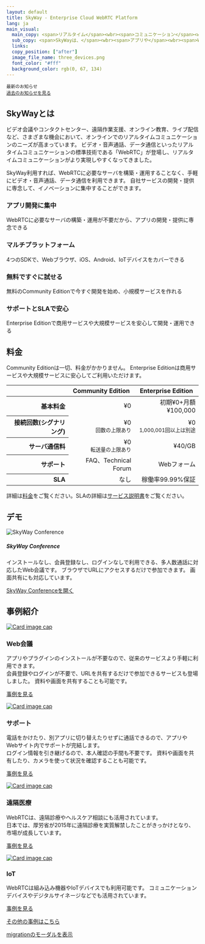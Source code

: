 ```yaml
---
layout: default
title: SkyWay - Enterprise Cloud WebRTC Platform
lang: ja
main_visual:
  main_copy: <span>リアルタイム</span><wbr><span>コミュニケーション</span><wbr><span>で</span><wbr><span>イノベーション</span><wbr><span>に</span><wbr><span>挑戦</span><wbr><span>しよう</span>
  sub_copy: <span>SkyWayは、</span><wbr><span>アプリや</span><wbr><span>Webサイト、</span><wbr><span>IoTデバイスに</span><wbr><span>ビデオ通話を</span><wbr><span>追加できる</span><wbr><span>開発者のための</span><wbr><span>プラットフォームです</span>
  links: 
  copy_position: ["after"]
  image_file_name: three_devices.png
  font_color: "#fff"
  background_color: rgb(0, 67, 134)
---
```


<div class="card">
  <div class="card-body d-md-flex w-100 justify-content-between">
    <div class="card-title-wrapper">
      <small>最新のお知らせ</small>
    </div>
    <div class="card-text-wrapper">
      <a href="#" target="_blank" id="announcementLink" class="card-text"></a>
    </div>
    <div class="card-link-wrapper">
      <small class="text-muted"><a href="https://support.skyway.io/hc/ja/sections/207255008">過去のお知らせを見る</a></small>
    </div>
  </div>
</div>

## SkyWayとは

ビデオ会議やコンタクトセンター、遠隔作業支援、オンライン教育、ライブ配信など、さまざまな機会において、オンラインでのリアルタイムコミュニケーションのニーズが高まっています。
ビデオ・音声通話、データ通信といったリアルタイムコミュニケーションの標準技術である「WebRTC」が登場し、リアルタイムコミュニケーションがより実現しやすくなってきました。

SkyWay利用すれば、WebRTCに必要なサーバを構築・運用することなく、手軽にビデオ・音声通話、データ通信を利用できます。
自社サービスの開発・提供に専念して、イノベーションに集中することができます。



<div id="about-div" class="row card-row">
  <div class="col-6 col-sm-6 col-lg-3">
    <div class="card">
      <div class="card-body">
        <div class="text-center"><i class="fa fa-code fa-5x " aria-hidden="true"></i></div>
        <h3 class="card-title"><span>アプリ開発</span><wbr><span>に</span><wbr><span>集中</span></h3>
        <p class="card-text">WebRTCに必要なサーバの構築・運用が不要だから、アプリの開発・提供に専念できる</p>
      </div>
    </div>
  </div>
  <div class="col-6 col-sm-6 col-lg-3">
    <div class="card">
      <div class="card-body">
        <div class="text-center"><i class="fa fa-mobile fa-5x" aria-hidden="true"></i></div>
        <h3 class="card-title"><span>マルチ</span><wbr><span>プラット</span><wbr><span>フォーム</span></h3>
        <p class="card-text">4つのSDKで、Webブラウザ、iOS、Android、IoTデバイスをカバーできる</p>
      </div>
    </div>
  </div>
  <div class="col-6 col-sm-6 col-lg-3">
    <div class="card">
      <div class="card-body">
        <div class="text-center"><i class="fa fa-users fa-5x" aria-hidden="true"></i></div>
        <h3 class="card-title"><span>無料で</span><wbr><span>すぐに</span><wbr><span>試せる</span></h3>
        <p class="card-text">無料のCommunity Editionで今すぐ開発を始め、小規模サービスを作れる</p>
      </div>
    </div>
  </div>
  <div class="col-6 col-sm-6 col-lg-3">
    <div class="card">
      <div class="card-body">
        <div class="text-center"><i class="fa fa-comments-o fa-5x" aria-hidden="true"></i></div>
        <h3 class="card-title"><span>サポート</span><wbr><span>と</span><wbr><span>SLA</span><wbr><span>で</span><wbr><span>安心</span></h3>
        <p class="card-text">Enterprise Editionで商用サービスや大規模サービスを安心して開発・運用できる</p>
      </div>
    </div>
  </div>
</div>

## 料金

Community Editionは一切、料金がかかりません。
Enterprise Editionは商用サービスや大規模サービスに安心してご利用いただけます。

<table class="table table-sm">
  <thead>
    <tr>
      <th></th>
      <th class="text-right">Community Edition</th>
      <th class="text-right">Enterprise Edition</th>
    </tr>
  </thead>
  <tbody align="right">
    <tr>
      <th scope="row">基本料金</th>
      <td>¥0</td>
      <td>初期¥0+月額¥100,000</td>
    </tr>
    <tr>
      <th scope="row">接続回数(シグナリング)</th>
      <td>¥0<br>
        <small class="text-muted">回数の上限あり</small></td>
      <td>¥0<br>
        <small class="text-muted">1,000,001回以上は別途</small></td>
    </tr>
    <tr>
      <th scope="row">サーバ通信料</th>
      <td>¥0<br>
        <small class="text-muted">転送量の上限あり</small></td>
      <td>¥40/GB</td>
    </tr>
    <tr>
      <th scope="row">サポート</th>
      <td>FAQ、Technical Forum</td>
      <td>Webフォーム</td>
    </tr>
    <tr>
      <th scope="row">SLA</th>
      <td>なし</td>
      <td>稼働率99.99%保証</td>
    </tr>
  </tbody>
</table>

詳細は[料金](pricing.md)をご覧ください。SLAの詳細は[サービス説明書](https://ecl.ntt.com/documents/service-descriptions/webrtc/webrtc.html)をご覧ください。

## デモ

<div id="demos-div" class="row">
  <div class="col-12 col-sm-6">
    <img class="img-fluid" src="{{ site.rootdir[page.lang] }}images/skywayconf.png" alt="SkyWay Conference">
  </div>
  <div class="col-12 col-sm-6">
		<h5 class="mt-0">SkyWay Conference</h5>
		<p>インストールなし、会員登録なし、ログインなしで利用できる、多人数通話に対応したWeb会議です。
		ブラウザでURLにアクセスするだけで参加できます。
		画面共有にも対応しています。</p>
		<p><a class="btn btn-primary" href="https://conf2.skyway.io/" role="button" target="_blank">SkyWay Conferenceを開く</a></p>
  </div>
</div>

## 事例紹介


<div class="row card-row">
  <div class="col-6 col-md-3">
    <div class="card">
      <a href="https://skyway.github.io/usecase/skyway/conf/"><img class="card-img-top img-fluid" src="{{ site.rootdir[page.lang] }}images/conf_400x250.png" alt="Card image cap"></a>
      <div class="card-body">
        <h3 class="card-title">Web会議</h3>
        <p class="card-text">アプリやプラグインのインストールが不要なので、従来のサービスより手軽に利用できます。<br>
        <font class="d-none d-lg-block">
        会員登録やログインが不要で、URLを共有するだけで参加できるサービスも登場しました。
        資料や画面を共有することも可能です。
        </font>
        </p>
        <p><a class="btn btn-primary" href="https://skyway.github.io/usecase/skyway/conf/" role="button">事例を見る</a></p>
      </div>
    </div>
  </div>
  <div class="col-6 col-md-3">
    <div class="card">
      <a href="https://skyway.github.io/usecase/skyway/support/"><img class="card-img-top img-fluid" src="{{ site.rootdir[page.lang] }}images/support_400x250.png" alt="Card image cap"></a>
      <div class="card-body">
        <h3 class="card-title">サポート</h3>
        <p class="card-text">電話をかけたり、別アプリに切り替えたりせずに通話できるので、アプリやWebサイト内でサポートが完結します。<br>
        <font class="d-none d-lg-block">
        ログイン情報を引き継げるので、本人確認の手間も不要です。
        資料や画面を共有したり、カメラを使って状況を確認することも可能です。</font></p>
        <p><a class="btn btn-primary" href="https://skyway.github.io/usecase/skyway/support/" role="button">事例を見る</a></p>
      </div>
    </div>
  </div>
  <div class="col-6 col-md-3">
    <div class="card">
      <a href="https://skyway.github.io/usecase/skyway/healthcare/"><img class="card-img-top img-fluid" src="{{ site.rootdir[page.lang] }}images/healthcare_400x250.png" alt="Card image cap"></a>
      <div class="card-body">
        <h3 class="card-title">遠隔医療</h3>
        <p class="card-text">WebRTCは、遠隔診療やヘルスケア相談にも活用されています。<br>
        <font class="d-none d-lg-block">
        日本では、厚労省が2015年に遠隔診療を実質解禁したことがきっかけとなり、市場が成長しています。</font></p>
        <p><a class="btn btn-primary" href="https://skyway.github.io/usecase/skyway/healthcare/" role="button">事例を見る</a></p>
      </div>
    </div>
  </div>
  <div class="col-6 col-md-3">
    <div class="card">
      <a href="https://skyway.github.io/usecase/skyway/iot/"><img class="card-img-top img-fluid" src="{{ site.rootdir[page.lang] }}images/iot_400x250.png" alt="Card image cap"></a>
      <div class="card-body">
        <h3 class="card-title">IoT</h3>
        <p class="card-text">WebRTCは組み込み機器やIoTデバイスでも利用可能です。
        コミュニケーションデバイスやデジタルサイネージなどでも活用されています。</p>
        <p><a class="btn btn-primary" href="https://skyway.github.io/usecase/skyway/iot/" role="button">事例を見る</a></p>
      </div>
    </div>
  </div>
</div>


[その他の事例はこちら](https://skyway.github.io/usecase/)

<!-- Modal -->

[migrationのモーダルを表示](./?origin=skyway)

<script>
$(function() {
  'use strict';

  // AJAXでZendeskのお知らせを取得して表示

  // JSON取得
  $.getJSON(CONST.JSON_URL_ANNOUNCEMENT).done(function(data) {
    var article = data.articles[0];
    var title = article.title;
    var url = article.html_url;
    $('#announcementLink').text(title).attr({href: url});
  }).fail(function(data) {
    console.log('xhr failed');
  });
});
</script>
